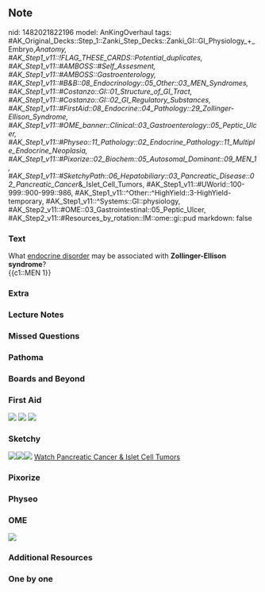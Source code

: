 ## Note
nid: 1482021822196
model: AnKingOverhaul
tags: #AK_Original_Decks::Step_1::Zanki_Step_Decks::Zanki_GI::GI_Physiology_+_Embryo,_Anatomy, #AK_Step1_v11::!FLAG_THESE_CARDS::Potential_duplicates, #AK_Step1_v11::#AMBOSS::#Self_Assesment, #AK_Step1_v11::#AMBOSS::Gastroenterology, #AK_Step1_v11::#B&B::08_Endocrinology::05_Other::03_MEN_Syndromes, #AK_Step1_v11::#Costanzo::GI::01_Structure_of_GI_Tract, #AK_Step1_v11::#Costanzo::GI::02_GI_Regulatory_Substances, #AK_Step1_v11::#FirstAid::08_Endocrine::04_Pathology::29_Zollinger-Ellison_Syndrome, #AK_Step1_v11::#OME_banner::Clinical::03_Gastroenterology::05_Peptic_Ulcer, #AK_Step1_v11::#Physeo::11_Pathology::02_Endocrine_Pathology::11_Multiple_Endocrine_Neoplasia, #AK_Step1_v11::#Pixorize::02_Biochem::05_Autosomal_Dominant::09_MEN_1, #AK_Step1_v11::#SketchyPath::06_Hepatobiliary::03_Pancreatic_Disease::02_Pancreatic_Cancer_&_Islet_Cell_Tumors, #AK_Step1_v11::#UWorld::100-999::900-999::986, #AK_Step1_v11::^Other::^HighYield::3-HighYield-temporary, #AK_Step1_v11::^Systems::GI::physiology, #AK_Step2_v11::#OME::03_Gastrointestinal::05_Peptic_Ulcer, #AK_Step2_v11::#Resources_by_rotation::IM::ome::gi::pud
markdown: false

### Text
<div>
  What <u>endocrine disorder</u> may be associated with
  <b>Zollinger-Ellison syndrome</b>?
</div>
<div>
  {{c1::MEN 1}}
</div>

### Extra


### Lecture Notes


### Missed Questions


### Pathoma


### Boards and Beyond


### First Aid
<img src="tmpFF5TLQ.png"> <img src="tmp_vhVs_.png"> <img src=
"tmpZgjCmr.png">

### Sketchy
<img src="MEN1_1566160514431.jpg" class="resizer"><img src=
"hereditary%20cancer%20syndromes.JPG" class="resizer"><img src=
"Zoverall%20picture%20(50)_1566160514431.jpg" class="resizer">
<a href=
"https://dashboard.sketchy.com/study/medical/courses/medical-pathophysiology/units/medical-pediatrics-hepatobiliary/videos/medical-pathophysiology-hepatobiliary-pancreatic-disease-pancreatic-cancer-and-islet-cell-tumors?utm_source=anki&utm_medium=partnership&utm_campaign=february_update&utm_content=medical">
Watch Pancreatic Cancer & Islet Cell Tumors</a>

### Pixorize


### Physeo


### OME
<div class="ome-widget">
  <a href=
  "https://onlinemeded.org/spa/gastroenterology/peptic-ulcer/acquire?ref=anki">
  <img src="_OME_AnkiFlashcards_Lesson_6.png"></a>
</div>

### Additional Resources


### One by one

